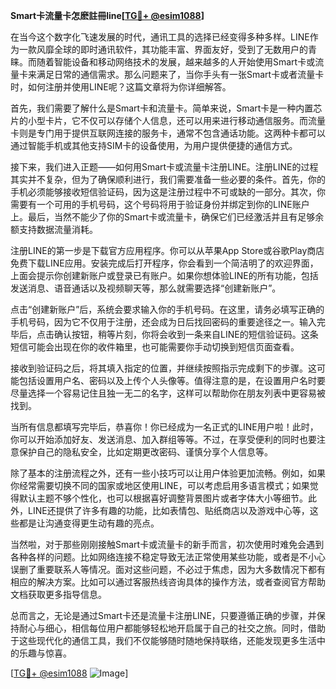**Smart卡流量卡怎麽註冊line[[TG💪+ @esim1088](https://t.me/s/esim1088)]**

在当今这个数字化飞速发展的时代，通讯工具的选择已经变得多种多样。LINE作为一款风靡全球的即时通讯软件，其功能丰富、界面友好，受到了无数用户的青睐。而随着智能设备和移动网络技术的发展，越来越多的人开始使用Smart卡或流量卡来满足日常的通信需求。那么问题来了，当你手头有一张Smart卡或者流量卡时，如何注册并使用LINE呢？这篇文章将为你详细解答。

首先，我们需要了解什么是Smart卡和流量卡。简单来说，Smart卡是一种内置芯片的小型卡片，它不仅可以存储个人信息，还可以用来进行移动通信服务。而流量卡则是专门用于提供互联网连接的服务卡，通常不包含通话功能。这两种卡都可以通过智能手机或其他支持SIM卡的设备使用，为用户提供便捷的通信方式。

接下来，我们进入正题——如何用Smart卡或流量卡注册LINE。注册LINE的过程其实并不复杂，但为了确保顺利进行，我们需要准备一些必要的条件。首先，你的手机必须能够接收短信验证码，因为这是注册过程中不可或缺的一部分。其次，你需要有一个可用的手机号码，这个号码将用于验证身份并绑定到你的LINE账户上。最后，当然不能少了你的Smart卡或流量卡，确保它们已经激活并且有足够余额支持数据流量消耗。

注册LINE的第一步是下载官方应用程序。你可以从苹果App Store或谷歌Play商店免费下载LINE应用。安装完成后打开程序，你会看到一个简洁明了的欢迎界面，上面会提示你创建新账户或登录已有账户。如果你想体验LINE的所有功能，包括发送消息、语音通话以及视频聊天等，那么就需要选择“创建新账户”。

点击“创建新账户”后，系统会要求输入你的手机号码。在这里，请务必填写正确的手机号码，因为它不仅用于注册，还会成为日后找回密码的重要途径之一。输入完毕后，点击确认按钮，稍等片刻，你将会收到一条来自LINE的短信验证码。这条短信可能会出现在你的收件箱里，也可能需要你手动切换到短信页面查看。

接收到验证码之后，将其填入指定的位置，并继续按照指示完成剩下的步骤。这可能包括设置用户名、密码以及上传个人头像等。值得注意的是，在设置用户名时要尽量选择一个容易记住且独一无二的名字，这样可以帮助你在朋友列表中更容易被找到。

当所有信息都填写完毕后，恭喜你！你已经成为一名正式的LINE用户啦！此时，你可以开始添加好友、发送消息、加入群组等等。不过，在享受便利的同时也要注意保护自己的隐私安全，比如定期更改密码、谨慎分享个人信息等。

除了基本的注册流程之外，还有一些小技巧可以让用户体验更加流畅。例如，如果你经常需要切换不同的国家或地区使用LINE，可以考虑启用多语言模式；如果觉得默认主题不够个性化，也可以根据喜好调整背景图片或者字体大小等细节。此外，LINE还提供了许多有趣的功能，比如表情包、贴纸商店以及游戏中心等，这些都是让沟通变得更生动有趣的亮点。

当然啦，对于那些刚刚接触Smart卡或流量卡的新手而言，初次使用时难免会遇到各种各样的问题。比如网络连接不稳定导致无法正常使用某些功能，或者是不小心误删了重要联系人等情况。面对这些问题，不必过于焦虑，因为大多数情况下都有相应的解决方案。比如可以通过客服热线咨询具体的操作方法，或者查阅官方帮助文档获取更多指导信息。

总而言之，无论是通过Smart卡还是流量卡注册LINE，只要遵循正确的步骤，并保持耐心与细心，相信每位用户都能够轻松地开启属于自己的社交之旅。同时，借助于这些现代化的通信工具，我们不仅能够随时随地保持联络，还能发现更多生活中的乐趣与惊喜。

[[TG💪+ @esim1088](https://t.me/s/esim1088) ![Image](https://i.postimg.cc/4NQfJmqS/Snipaste-2025-05-13-00-14-12.png)]